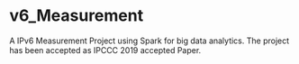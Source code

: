 # v6_Measurement
A IPv6 Measurement Project using Spark for big data analytics. The project has been accepted as IPCCC 2019 accepted Paper.
